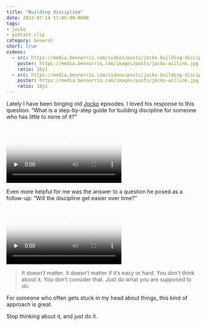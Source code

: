 ```yaml
---
title: "Building discipline"
date: 2022-07-14 11:05:00-0600
tags:
- jocko
- podcast clip
category: General
short: true
videos:
  - src: https://media.bennorris.com/videos/posts/jocko-building-discipline-part1.mov
    poster: https://media.bennorris.com/images/posts/jocko-willink.jpg
    ratio: 1by1
  - src: https://media.bennorris.com/videos/posts/jocko-building-discipline-part2.mov
    poster: https://media.bennorris.com/images/posts/jocko-willink.jpg
    ratio: 1by1
---
```


Lately I have been binging old [Jocko](/tags/jocko/) episodes. I loved his response to this question: “What is a step-by-step guide for building discipline for someone who has little to none of it?”

<div class="embed-responsive embed-responsive-1by1">
    <video class="embed-responsive-item" controls="controls" playsinline="playsinline" src="https://media.bennorris.com/videos/posts/jocko-building-discipline-part1.mov" poster="https://media.bennorris.com/images/posts/jocko-willink.jpg" preload="none"></video>
</div>

Even more helpful for me was the answer to a question he posed as a follow-up: “Will the discipline get easier over time?”

<div class="embed-responsive embed-responsive-1by1">
    <video class="embed-responsive-item" controls="controls" playsinline="playsinline" src="https://media.bennorris.com/videos/posts/jocko-building-discipline-part2.mov" poster="https://media.bennorris.com/images/posts/jocko-willink.jpg" preload="none"></video>
</div>

> It doesn’t matter. It doesn’t matter if it’s easy or hard. You don’t think about it. You don’t consider that. Just do what you are supposed to do.

For someone who often gets stuck in my head about things, this kind of approach is great.

Stop thinking about it, and just do it.
